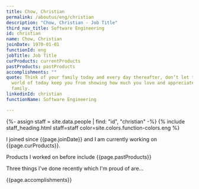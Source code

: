 ```yaml
---
title: Chow, Christian
permalink: /aboutus/eng/christian
description: "Chow, Christian - Job Title"
third_nav_title: Software Engineering
id: christian
name: Chow, Christian
joinDate: 1970-01-01
functionId: eng
jobTitle: Job Title
curProducts: currentProducts
pastProducts: pastProducts
accomplishments: ""
quote: Think of your family today and every day thereafter, don’t let the busy
  world of today keep you from showing how much you love and appreciate your
  family.
linkedinId: christian
functionName: Software Engineering

---
```


{%- assign staff = site.data.people | find: "id", "christian" -%}
{% include staff_heading.html staff=staff color=site.colors.function-colors.eng %}

<p>I joined since {{page.joinDate}} and I am currently working on {{page.curProducts}}.</p>

<p>Products I worked on before include {{page.pastProducts}}</p>

<p>Three things I've done recently which I'm proud of are...</p>
{{page.accomplishments}}
